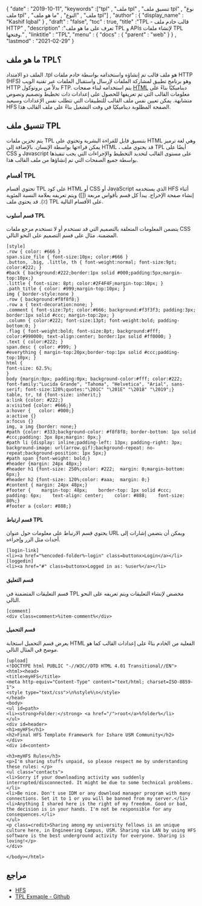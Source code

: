 {
  "date" : "2019-10-11",
  "keywords" :["tpl" , "ملف tpl" , "تنسيق ملف tpl" , "نوع ملف tpl" , "ملف" , "النوع" , "ما هو ملف tpl"] ,
  "author" : {
    "display_name" : "Kashif Iqbal"
} ,
  "draft" : "false",
  "toc" : true,
  "title" :"TPL - قالب خادم ملف HTTP" ,
  "description" :"تعرف على ما هو ملف TPL و APIs لإنشاء ملفات TPL وفتحها." ,
  "linktitle" : "TPL",
  "menu" : {
    "docs" : {
      "parent" : "web"
}
} ,
  "lastmod" : "2021-02-29"
}

## ما هو ملف TPL؟

الملف ذو الامتداد .tpl هو ملف قالب تم إنشاؤه واستخدامه بواسطة خادم ملفات HTTP (HFS) وهو برنامج تطبيق لمشاركة الملفات لإرسال واستقبال الملفات عبر تقنية الويب HTTP بدلاً من بروتوكول FTP. يتم استخدامه لبناء صفحات [HTML](/ar/web/html/) ديناميكيًا بناءً على معلومات القالب التي تم تعريفها للحصول على إعدادات ذات تخطيط وتصميم ونصوص متشابهة. يمكن تعيين نفس ملف القالب للتطبيقات التي تتطلب نفس الإعدادات وسيعيد HFS الصفحة المطلوبة ديناميكيًا في وقت التشغيل بناءً على ملف القالب هذا.


## تنسيق ملف TPL

يتم تخزين ملفات TPL بتنسيق قابل للقراءة البشرية وتحتوي على HTML وهي لغة ترميز يمكن قراءتها بواسطة الإنسان. بالإضافة إلى HTML ، قد يحتوي ملف TPL أيضًا على CSS و Javascript على مستوى القالب لتحديد التخطيط والإجراءات التي يجب تنفيذها بواسطة جميع الصفحات التي تم إنشاؤها من ملف القالب هذا.

### أقسام TPL

تحتوي أقسام TPL على كود HTML أو CSS أو JavaScript الذي يستخدمه HFS أثناء إنشاء صفحة الإخراج. يبدأ كل قسم بأقواس مربعة ([]) ويتم تعريفه بعلامة النسبة المئوية (٪). قد يحتوي ملف TPL على الأقسام التالية.

#### قسم أسلوب TPL

يتضمن المعلومات المتعلقة بالتصميم التي قد تستخدم أو لا تستخدم مرجع ملفات CSS المضمنة. مثال على قسم التصميم على النحو التالي.

```
[style]
.row { color: #666 }
span.size_file { font-size:10px; color:#666 }
.button, .big, .little, th { font-weight:normal; font-size:9pt; color:#222; }
#back { background:#222;border:1px solid #000;padding:5px;margin-top:10px;}
.little { font-size: 8pt; color:#2F4F4F;margin-top:10px; }
.path_title { color: #999;margin-top:10px; }
img { border-style:none }
.row { background:#f8f8f8;}
.row a { text-decoration:none; }
.comment { font-size:7pt; color:#666; background:#f3f3f3; padding:3px; border:1px solid #ccc; margin-top:2px; }
.column { color:#222; font-size:13pt; font-weight:bold; padding-bottom:0; }
.flag { font-weight:bold; font-size:8pt; background:#fff; color:#990000; text-align:center; border:1px solid #ff0000; }
.text { color:#222; }
span.desc { color: #999; }
#everything { margin-top:20px;border-top:1px solid #ccc;padding-top:10px; }
html {
font-size: 62.5%;
}
body {margin:0px; padding:0px; background-color:#fff; color:#222; font-family:"Lucida Grande", "Tahoma", "Helvetica", "Arial", sans-serif; font-size:120%;quotes:"\201C" "\201E" "\2018" "\2019";}
table, tr, td {font-size: inherit;}
a:link {color: #222;}
a:visited {color: #666;}
a:hover {	color: #000;}
a:active {}
a:focus {}
img, a img {border: none;}
#path {color: #333;background-color: #f8f8f8; border-bottom: 1px solid #ccc;padding: 3px 8px;margin: 0px;}
#path li {display: inline;padding-left: 13px; padding-right: 3px; background-image: url(arrow.gif);background-repeat: no-repeat;background-position: 1px 5px;}
#path span {font-weight: bold;}
#header {margin: 24px 48px;}
#header h1 {font-size: 250%;color: #222;  margin: 0;margin-bottom: 6px;}
#header h2 {font-size: 120%;color: #aaa;  margin: 0;}
#content { margin: 24px 48px;}
#footer {    margin-top: 48px;    border-top: 1px solid #ccc;    padding: 6px;    text-align: center;    color: #888;    font-size: 80%;}
#footer a {color: #888;}
```

#### قسم ارتباط TPL

يحتوي قسم الارتباط على معلومات حول عنوان URL ويمكن أن يتضمن إشارات إلى أحداث مثل الزر وإجراءه.

```
[login-link]
<li><a href="%encoded-folder%~login" class=buttonx>Login</a></li>
[loggedin]
<li><a href="#" class=buttonx>Logged in as: %user%</a></li>
```

#### قسم التعليق

قسم التعليقات المتضمنة في TPL مخصص لإنشاء التعليقات ويتم تعريفه على النحو التالي.
```
[comment]
<div class=comment>%item-comment%</div>
```

#### قسم التحميل

يعرض قسم التحميل استجابة HTML الفعلية من الخادم بناءً على إعدادات القالب كما هو موضح في المثال التالي.

```
[upload]
<!DOCTYPE html PUBLIC "-//W3C//DTD HTML 4.01 Transitional//EN">
<html><head>
<title>myHFS</title>
<meta http-equiv="Content-Type" content="text/html; charset=ISO-8859-1">
<style type="text/css">\n%style%\n</style>
</head>
<body>
<ul id=path>
<li><strong>Folder:</strong> <a href="/">root</a>%folder%</li>
</ul>
<div id=header>
<h1>myHFS</h1>
<h2>Final HFS Template Framework for Ishare USM Community</h2>
</div>
<div id=content>

<h3>myHFS Rules</h3>
<p>I'm sharing stuffs unpaid, so please respect me by understanding these rules: </p>
<ul class="contacts">
<li>Sorry if your downloading activity was suddenly interrupted/disconnected. It might be due to some technical problems.</li>
<li>Be nice. Don't use IDM or any download manager program with many connections. Set it to 1 or you will be banned from my server.</li>
<li>Anything I shared here is the right of my freedom. Good or bad, the decision is in your hands. I'm not be responsible for any consequences.</li>
</ul>
<p class=credit>Sharing among my university fellows is an unique culture here, in Engineering Campus, USM. Sharing via LAN by using HFS software is the best underground activity for everyone. Sharing is loving!</p>
</div>

</body></html>
```

## مراجع

* [HFS](https://www.rejetto.com/wiki/index.php/Refinements)
* [TPL Exmaple - Github](https://github.com/heiswayi/hfs-templates/blob/master/HFSTemplate_myHFS.tpl)

